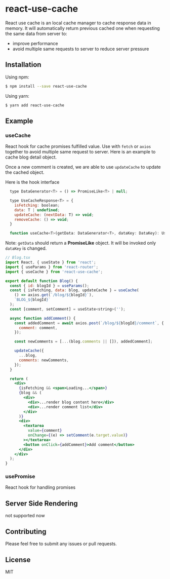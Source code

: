 # react-use-cache

React use cache is an local cache manager to cache response data in memory. It will automatically return previous cached one when requesting the same data from server to:

- improve performance
- avoid multiple same requests to server to reduce server pressure

## Installation

Using npm:

```sh
$ npm install --save react-use-cache
```

Using yarn:

```sh
$ yarn add react-use-cache
```

## Example

### useCache

React hook for cache promises fulfilled value. Use with `fetch` or `axios` together to avoid multiple same request to server. Here is an example to cache blog detail object.

Once a new comment is created, we are able to use `updateCache` to update the cached object.

Here is the hook interface
```jsx
  type DataGenerator<T> = () => PromiseLike<T> | null;

  type UseCacheResponse<T> = {
    isFetching: boolean;
    data: T | undefined;
    updateCache: (nextData: T) => void;
    removeCache: () => void;
  }

  function useCache<T>(getData: DataGenerator<T>, dataKey: DataKey): UseCacheResponse<T>
```
Note: `getData` should return a **PromiseLike** object. It will be invoked only `dataKey` is changed.

```jsx
// Blog.tsx
import React, { useState } from 'react';
import { useParams } from 'react-router';
import { useCache } from 'react-use-cache';

export default function Blog() {
  const { id: blogId } = useParams();
  const { isFetching, data: blog, updateCache } = useCache(
    () => axios.get(`/blog/${blogId}`),
    `BLOG_${blogId}`
  );
  const [comment, setComment] = useState<string>('');

  async function addComment() {
    const addedComment = await axios.post(`/blog/${blogId}/comment`, {
      comment: comment,
    });

    const newComments = [...(blog.comments || []), addedComment];

    updateCache({
      ...blog,
      comments: newComments,
    });
  }

  return (
    <div>
      {isFetching && <span>Loading...</span>}
      {blog && (
        <div>
          <div>...render blog content here</div>
          <div>...render comment list</div>
        </div>
      )}
      <div>
        <textarea
          value={comment}
          onChange={(e) => setComment(e.target.value)}
        ></textarea>
        <button onClick={addComment}>Add comment</button>
      </div>
    </div>
  );
}
```




### usePromise
React hook for handling promises

## Server Side Rendering

not supported now

## Contributing

Please feel free to submit any issues or pull requests.

## License

MIT
